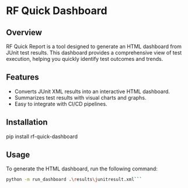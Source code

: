 # RF Quick Dashboard

## Overview
RF Quick Report is a tool designed to generate an HTML dashboard from JUnit test results. This dashboard provides a comprehensive view of test execution, helping you quickly identify test outcomes and trends.

## Features
- Converts JUnit XML results into an interactive HTML dashboard.
- Summarizes test results with visual charts and graphs.
- Easy to integrate with CI/CD pipelines.

## Installation
pip install rf-quick-dashboard


## Usage
To generate the HTML dashboard, run the following command:
```bash
python -m run_dashboard .\results\junitresult.xml```
